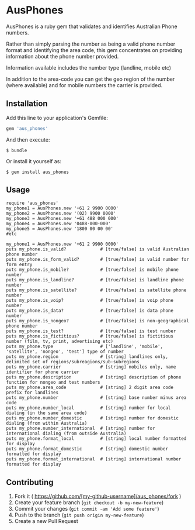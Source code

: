 # AusPhones

AusPhones is a ruby gem that validates and identifies Australian Phone numbers.

Rather than simply parsing the number as being a valid phone number format and identifying the area code, this gem 
concentrates on providing information about the phone number provided. 

Information available includes the number type (landline, mobile etc)

In addition to the area-code you can get the geo region of the number (where available) and for mobile numbers the 
carrier is provided.


## Installation

Add this line to your application's Gemfile:

```ruby
gem 'aus_phones'
```

And then execute:

    $ bundle

Or install it yourself as:

    $ gem install aus_phones

## Usage

```
require 'aus_phones'
my_phone1 = AusPhones.new '+61 2 9900 0000'
my_phone2 = AusPhones.new '(02) 9900 0000'
my_phone3 = AusPhones.new '+61 488 000 000'
my_phone4 = AusPhones.new '0488-000-000'
my_phone5 = AusPhones.new '1800 00 00 00'
#etc

my_phone1 = AusPhones.new '+61 2 9900 0000'
puts my_phone.is_valid?             # [true/false] is valid Australian phone number
puts my_phone.is_form_valid?        # [true/false] is valid number for form entry
puts my_phone.is_mobile?            # [true/false] is mobile phone number
puts my_phone.is_landline?          # [true/false] is landline phone number
puts my_phone.is_satellite?         # [true/false] is satellite phone number
puts my_phone.is_voip?              # [true/false] is voip phone number
puts my_phone.is_data?              # [true/false] is data phone number
puts my_phone.is_nongeo?            # [true/false] is non-geographical phone number
puts my_phone.is_test?              # [true/false] is test number
puts my_phone.is_fictitious?        # [true/false] is fictitious number (film, tv, print, advertising etc)
puts my_phone.type                  # ['landline', 'mobile', 'satellite', 'nongeo', 'test'] type of number
puts my_phone.region                # [string] landlines only, delimited set of regions/subreagions/sub-subregions
puts my_phone.carrier               # [string] mobiles only, name identifier for phone carrier 
puts my_phone.description           # [string] description of phone function for nongeo and test numbers
puts my_phone.area_code             # [string] 2 digit area code prefix for landlines
puts my_phone.number                # [string] base number minus area code
puts my_phone.number_local          # [string] number for local dialing (in the same area code)
puts my_phone.number_domestic       # [string] number for domestic dialing (from within Australia)
puts my_phone.number_international  # [string] number for international dialing (from outside Australia)
puts my_phone.format_local          # [string] local number formatted for display
puts my_phone.format_domestic       # [string] domestic number formatted for display
puts my_phone.format_international  # [string] international number formatted for display
```

## Contributing

1. Fork it ( https://github.com/[my-github-username]/aus_phones/fork )
2. Create your feature branch (`git checkout -b my-new-feature`)
3. Commit your changes (`git commit -am 'Add some feature'`)
4. Push to the branch (`git push origin my-new-feature`)
5. Create a new Pull Request
